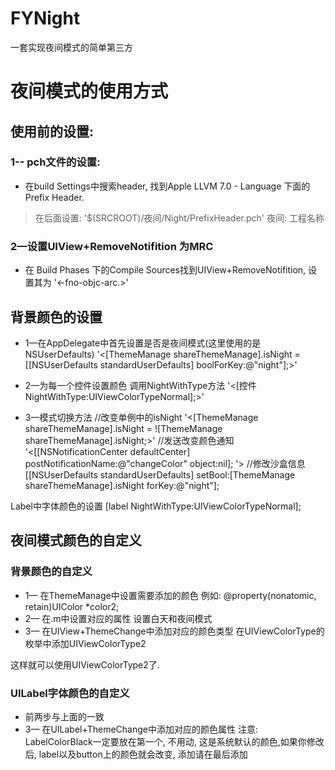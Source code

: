 # FYNight
一套实现夜间模式的简单第三方


# 夜间模式的使用方式
## 使用前的设置:
### 1-- pch文件的设置:
 - 在build Settings中搜索header, 找到Apple LLVM 7.0 - Language 下面的Prefix Header.
> 在后面设置:
 '$(SRCROOT)/夜间/Night/PrefixHeader.pch'  夜间: 工程名称

### 2—设置UIView+RemoveNotifition 为MRC

 - 在 Build Phases 下的Compile Sources找到UIView+RemoveNotifition, 设置其为 '<-fno-objc-arc.>'



## 背景颜色的设置
 - 1—在AppDelegate中首先设置是否是夜间模式(这里使用的是NSUserDefaults)
'<[ThemeManage shareThemeManage].isNight = [[NSUserDefaults standardUserDefaults] boolForKey:@"night"];>'

 - 2—为每一个控件设置颜色
调用NightWithType方法
'<[控件 NightWithType:UIViewColorTypeNormal];>'

 - 3—模式切换方法
//改变单例中的isNight
'<[ThemeManage shareThemeManage].isNight = ![ThemeManage shareThemeManage].isNight;>'
//发送改变颜色通知
'<[[NSNotificationCenter defaultCenter] postNotificationName:@"changeColor" object:nil]; '>
//修改沙盒信息
[[NSUserDefaults standardUserDefaults] setBool:[ThemeManage shareThemeManage].isNight forKey:@"night"];

Label中字体颜色的设置
[label NightWithType:UIViewColorTypeNormal];


## 夜间模式颜色的自定义

### 背景颜色的自定义
 - 1—	在ThemeManage中设置需要添加的颜色
例如:
@property(nonatomic, retain)UIColor *color2;
 - 2—	在.m中设置对应的属性
设置白天和夜间模式
 - 3—	在UIView+ThemeChange中添加对应的颜色类型
在UIViewColorType的枚举中添加UIViewColorType2

这样就可以使用UIViewColorType2了.


### UILabel字体颜色的自定义
 - 前两步与上面的一致
 - 3—  在UILabel+ThemeChange中添加对应的颜色属性
注意: LabelColorBlack一定要放在第一个, 不用动, 这是系统默认的颜色,如果你修改后, label以及button上的颜色就会改变, 添加请在最后添加


